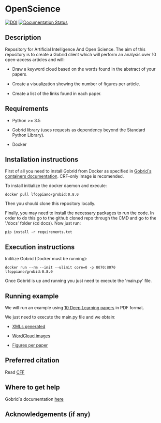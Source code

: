 # OpenScience
[![DOI](https://zenodo.org/badge/762679154.svg)](https://zenodo.org/doi/10.5281/zenodo.10702188)
[![Documentation Status](https://readthedocs.org/projects/openscience/badge/?version=latest)](https://openscience.readthedocs.io/en/latest/?badge=latest)


 ## Description

Repository for Artificial Intelligence And Open Science. The aim of this repository is to create a Gobrid client which will perform an analysis over 10
open-access articles and will:

- Draw a keyword cloud based on the words found in the abstract of your papers.
  
- Create a visualization showing the number of ﬁgures per article.
  
- Create a list of the links found in each paper.



 ## Requirements
- Python >= 3.5

- Gobrid library (uses requests as dependency beyond the Standard Python Library).

- Docker
 ## Installation instructions
First of all you need to install Gobrid from Docker as specified in [Gobrid´s containers documentation](https://grobid.readthedocs.io/en/latest/Grobid-docker/). CRF-only image is recomended.

To install initialize the docker daemon and execute: 
```
docker pull lfoppiano/grobid:0.8.0
```

Then you should clone this repository locally.

Finally, you may need to install the necessary packages to run the code. In order to do this go to the github cloned repo through the CMD and go to the '/docs' folder (cd docs). Now just run:

```
pip install -r requirements.txt

```

 
 ## Execution instructions
Initilize Gobrid (Docker must be running): 
```
docker run --rm --init --ulimit core=0 -p 8070:8070 lfoppiano/grobid:0.8.0
```

Once Gobrid is up and running you just need to execute the 'main.py' file. 
 ## Running example
We will run an example using [10 Deep Learning papers](https://github.com/MrGG14/OpenScience/tree/main/papers) in PDF format.

We just need to execute the main.py file and we obtain: 

- [XMLs generated](https://github.com/MrGG14/OpenScience/tree/main/output)

- [WordCloud images](https://github.com/MrGG14/OpenScience/tree/main/output/imgs/WordCloud)

- [Figures per paper](https://github.com/MrGG14/OpenScience/tree/main/output/imgs/FigHist)
 
 ## Preferred citation 
 Read [CFF](https://github.com/MrGG14/OpenScience/blob/main/CITATION.cff)
 ## Where to get help
Gobrid´s documentation [here](https://github.com/kermitt2/grobid_client_python)
 ## Acknowledgements (if any)
